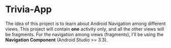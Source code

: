 # Trivia-App
The idea of this project is to learn about Android Navigation among different views.
This project will contain **one** activity only, and all the other views will be fragments.
For the navigation among views (fragments), I'll be using the **Navigation Component** (Android Studio >= 3.3).
